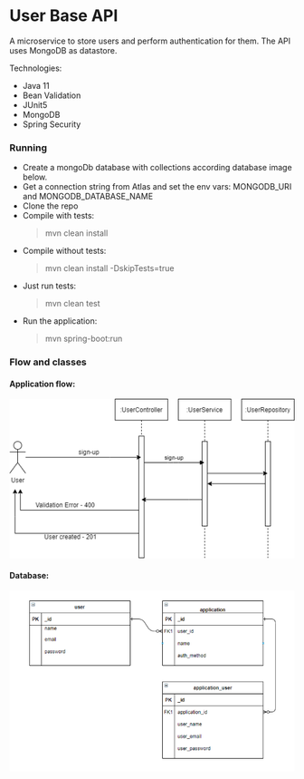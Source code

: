 # User Base API
A microservice to store users and perform authentication for them.
The API uses MongoDB as datastore. 

Technologies:
- Java 11
- Bean Validation
- JUnit5
- MongoDB
- Spring Security

### Running
* Create a mongoDb database with collections according database image below.
* Get a connection string from Atlas and set the env vars: MONGODB_URI and
  MONGODB_DATABASE_NAME
* Clone the repo
* Compile with tests:
  > mvn clean install
* Compile without tests:
  > mvn clean install -DskipTests=true
* Just run tests:
  > mvn clean test
* Run the application:
  > mvn spring-boot:run

### Flow and classes
#### Application flow:
![Flow](flow.png)
#### Database:
![Data Mode](data-model.png)


